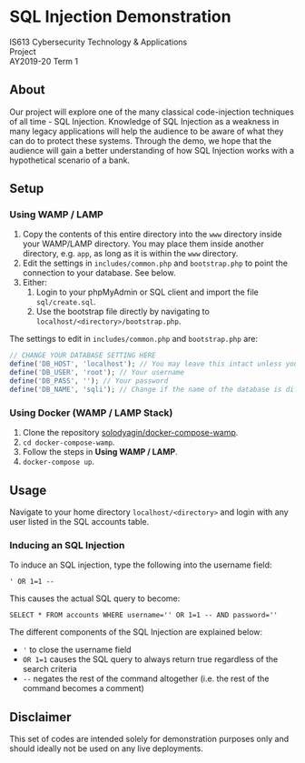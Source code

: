 # SQL Injection Demonstration

IS613 Cybersecurity Technology & Applications<br />
Project<br />
AY2019-20 Term 1

## About

Our project will explore one of the many classical code-injection techniques of all time - SQL Injection. Knowledge of SQL Injection as a weakness in many legacy applications will help the audience to be aware of what they can do to protect these systems. Through the demo, we hope that the audience will gain a better understanding of how SQL Injection works with a hypothetical scenario of a bank.

## Setup

### Using WAMP / LAMP

1. Copy the contents of this entire directory into the `www` directory inside your WAMP/LAMP directory. You may place them inside another directory, e.g. `app`, as long as it is within the `www` directory.
2. Edit the settings in `includes/common.php` and `bootstrap.php` to point the connection to your database. See below.
3. Either:
    1. Login to your phpMyAdmin or SQL client and import the file `sql/create.sql`.
    2. Use the bootstrap file directly by navigating to `localhost/<directory>/bootstrap.php`.

The settings to edit in `includes/common.php` and `bootstrap.php` are:
```php
// CHANGE YOUR DATABASE SETTING HERE
define('DB_HOST', 'localhost'); // You may leave this intact unless you're using a different host
define('DB_USER', 'root'); // Your username
define('DB_PASS', ''); // Your password
define('DB_NAME', 'sqli'); // Change if the name of the database is different
```

### Using Docker (WAMP / LAMP Stack)

1. Clone the repository [solodyagin/docker-compose-wamp](https://github.com/solodyagin/docker-compose-wamp).
2. `cd docker-compose-wamp`.
3. Follow the steps in **Using WAMP / LAMP**.
4. `docker-compose up`.

## Usage

Navigate to your home directory `localhost/<directory>` and login with any user listed in the SQL accounts table.

### Inducing an SQL Injection

To induce an SQL injection, type the following into the username field:

```
' OR 1=1 --
```

This causes the actual SQL query to become:

```
SELECT * FROM accounts WHERE username='' OR 1=1 -- AND password=''
```

The different components of the SQL Injection are explained below:
- `'` to close the username field
- `OR 1=1` causes the SQL query to always return true regardless of the search criteria
- `--` negates the rest of the command altogether (i.e. the rest of the command becomes a comment)

## Disclaimer

This set of codes are intended solely for demonstration purposes only and should ideally not be used on any live deployments.
